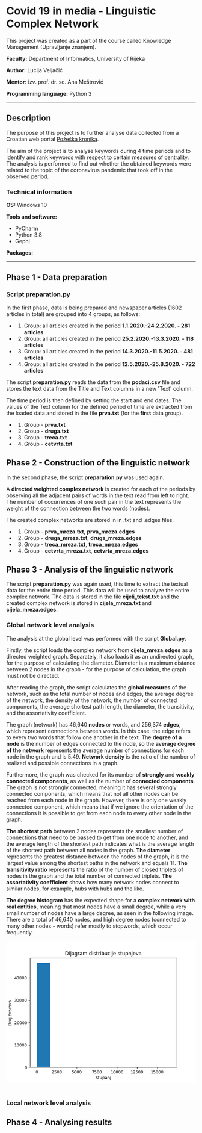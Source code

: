 # __Covid 19 in media - Linguistic Complex Network__

This project was created as a part of the course called Knowledge Management (Upravljanje znanjem). 

<b>Faculty:</b> Department of Informatics, University of Rijeka

<b>Author:</b> Lucija Veljačić
  
<b>Mentor:</b> izv. prof. dr. sc. Ana Meštrović
  
<b>Programming language:</b> Python 3

<hr>

## Description

The purpose of this project is to further analyse data collected from a Croatian web portal  [Požeška kronika](https://pozeska-kronika.hr).

The aim of the project is to analyse keywords during 4 time periods and to identify and rank keywords with respect to certain measures of centrality. The analysis is performed to find out whether the obtained keywords were related to the topic of the coronavirus pandemic that took off in the observed period.

### Technical information

__OS:__ Windows 10

__Tools and software:__
* PyCharm
* Python 3.8
* Gephi

__Packages:__


<hr>

## Phase 1 - Data preparation

### Script __preparation.py__

In the first phase, data is being prepared and newspaper articles (1602 articles in total) are grouped into 4 groups, as follows:

* 1. Group: all articles created in the period __1.1.2020.-24.2.2020. - 281 articles__
* 2. Group: all articles created in the period __25.2.2020.-13.3.2020. - 118 articles__
* 3. Group: all articles created in the period __14.3.2020.-11.5.2020. - 481 articles__
* 4. Group: all articles created in the period __12.5.2020.-25.8.2020. - 722 articles__

The script __preparation.py__ reads the data from the __podaci.csv__ file and stores the text data from the Title and Text columns in a new 'Text' column.

The time period is then defined by setting the start and end dates. The values of the Text column for the defined period of time are extracted from the loaded data and stored in the file __prva.txt__ (for the __first__ data group).

* 1. Group - __prva.txt__
* 2. Group - __druga.txt__
* 3. Group - __treca.txt__
* 4. Group - __cetvrta.txt__

## Phase 2 - Construction of the linguistic network

In the second phase, the script __preparation.py__ was used again.

A __directed weighted complex network__ is created for each of the periods by observing all the adjacent pairs of words in the text read from left to right. The number of occurrences of one such pair in the text represents the weight of the connection between the two words (nodes).

The created complex networks are stored in in .txt and .edges files.

* 1. Group - __prva_mreza.txt__, __prva_mreza.edges__
* 2. Group - __druga_mreza.txt__, __druga_mreza.edges__
* 3. Group - __treca_mreza.txt__, __treca_mreza.edges__
* 4. Group - __cetvrta_mreza.txt__, __cetvrta_mreza.edges__

## Phase 3 - Analysis of the linguistic network

The script __preparation.py__ was again used, this time to extract the textual data for the entire time period. This data will be used to analyze the entire complex network. The data is stored in the file __cijeli_tekst.txt__ and the created complex network is stored in __cijela_mreza.txt__ and __cijela_mreza.edges__.

### Global network level analysis

The analysis at the global level was performed with the script __Global.py__.

Firstly, the script loads the complex network from __cijela_mreza.edges__ as a directed weighted graph.  Separately, it also loads it as an undirected graph, for the purpose of calculating the diameter.  Diameter is a maximum distance between 2 nodes in the graph - for the purpose of calculation, the graph must not be directed.

After reading the graph, the script calculates the __global measures__ of the network, such as the total number of nodes and edges, 
the average degree of the network, the density of the network, the number of connected components, the average shortest path length, the diameter, the transitivity, and the assortativity coefficient. 

The graph (network) has 46,640 __nodes__ or words, and 256,374 __edges__, which represent connections between words. In this case, the edge refers to every two words that follow one another in the text. The __degree of a node__ is the number of edges connected to the node, so the __average degree of the network__ represents the average number of connections for each node in the graph and is 5.49. __Network density__ is the ratio of the number of realized and possible connections in a graph. 

Furthermore, the graph was checked for its number of __strongly__ and __weakly connected components__, as well as the number of __connected components__. The graph is not strongly connected, meaning it has several strongly connected components, which means that not all other nodes can be reached from each node in the graph. However, there is only one weakly connected component, which means that if we ignore the orientation of the connections it is possible to get from each node to every other node in the graph. 

__The shortest path__ between 2 nodes represents the smallest number of connections that need to be passed to get from one node to another, and the average length of the shortest path indicates what is the average length of the shortest path between all nodes in the graph. __The diameter__ represents the greatest distance between the nodes of the graph, it is the largest value among the shortest paths in the network and equals 11. __The transitivity ratio__ represents the ratio of the number of closed triplets of nodes in the graph and the total number of connected triplets. __The assortativity coefficient__ shows how many network nodes connect to similar nodes, for example, hubs with hubs and the like.

__The degree histogram__ has the expected shape for a __complex network with real entities__, meaning that most nodes have a small degree, while a very small number of nodes have a large degree, as seen in the following image. There are a total of 46,640 nodes, and high degree nodes (connected to many other nodes - words) refer mostly to stopwords, which occur frequently.

<div style="text-align:center" >

<img src="Figure_1.png" width="700" style="text-align:center" >

</div>

<br>

### Local network level analysis

## Phase 4 - Analysing results
